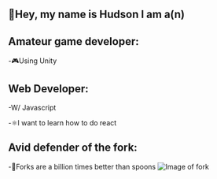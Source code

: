 ## 👋Hey, my name is Hudson I am a(n)

## Amateur game developer:
  -🎮Using Unity
## Web Developer:
  -W/ Javascript
  
  -⚛️I want to learn how to do react
## Avid defender of the fork:
  -🍴Forks are a billion times better than spoons
 	![Image of fork](https://m.media-amazon.com/images/I/61h743o6naL._AC_SL1500_.jpg)

  


